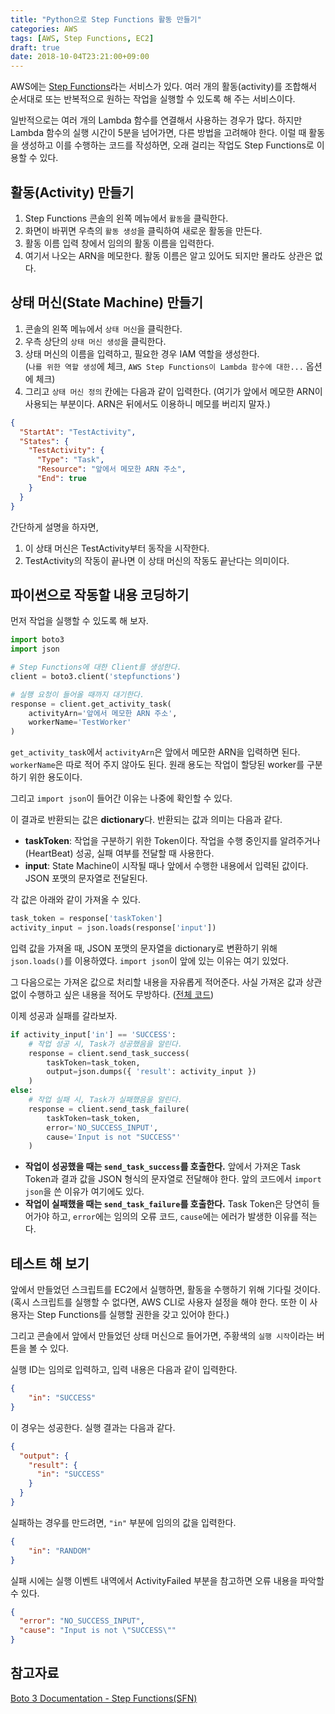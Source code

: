 ```yaml
---
title: "Python으로 Step Functions 활동 만들기"
categories: AWS
tags: [AWS, Step Functions, EC2]
draft: true
date: 2018-10-04T23:21:00+09:00
---
```


AWS에는 [Step Functions](https://aws.amazon.com/ko/step-functions/)라는 서비스가 있다. 여러 개의 활동(activity)를 조합해서 순서대로 또는 반복적으로 원하는 작업을 실행할 수 있도록 해 주는 서비스이다. 

일반적으로는 여러 개의 Lambda 함수를 연결해서 사용하는 경우가 많다. 하지만 Lambda 함수의 실행 시간이 5분을 넘어가면, 다른 방법을 고려해야 한다. 이럴 때 활동을 생성하고 이를 수행하는 코드를 작성하면, 오래 걸리는 작업도 Step Functions로 이용할 수 있다. 

## 활동(Activity) 만들기

1. Step Functions 콘솔의 왼쪽 메뉴에서 `활동`을 클릭한다. 
2. 화면이 바뀌면 우측의 `활동 생성`을 클릭하여 새로운 활동을 만든다.
3. 활동 이름 입력 창에서 임의의 활동 이름을 입력한다.
4. 여기서 나오는 ARN을 메모한다. 활동 이름은 알고 있어도 되지만 몰라도 상관은 없다.

## 상태 머신(State Machine) 만들기

1. 콘솔의 왼쪽 메뉴에서 `상태 머신`을 클릭한다. 
2. 우측 상단의 `상태 머신 생성`을 클릭한다.
3. 상태 머신의 이름을 입력하고, 필요한 경우 IAM 역할을 생성한다. <br/> (`나를 위한 역할 생성`에 체크, `AWS Step Functions이 Lambda 함수에 대한...` 옵션에 체크)
4. 그리고 `상태 머신 정의` 칸에는 다음과 같이 입력한다. (여기가 앞에서 메모한 ARN이 사용되는 부분이다. ARN은 뒤에서도 이용하니 메모를 버리지 말자.)

```json
{
  "StartAt": "TestActivity",
  "States": {
    "TestActivity": {
      "Type": "Task",
      "Resource": "앞에서 메모한 ARN 주소",
      "End": true
    }
  }
}
```

간단하게 설명을 하자면, 

1. 이 상태 머신은 TestActivity부터 동작을 시작한다.
2. TestActivity의 작동이 끝나면 이 상태 머신의 작동도 끝난다는 의미이다. 

## 파이썬으로 작동할 내용 코딩하기

먼저 작업을 실행할 수 있도록 해 보자. 

```python
import boto3
import json

# Step Functions에 대한 Client를 생성한다. 
client = boto3.client('stepfunctions')

# 실행 요청이 들어올 때까지 대기한다.
response = client.get_activity_task(
    activityArn='앞에서 메모한 ARN 주소',
    workerName='TestWorker'
)
```

`get_activity_task`에서 `activityArn`은 앞에서 메모한 ARN을 입력하면 된다. `workerName`은 따로 적어 주지 않아도 된다. 원래 용도는 작업이 할당된 worker를 구분하기 위한 용도이다. 

그리고 `import json`이 들어간 이유는 나중에 확인할 수 있다.

이 결과로 반환되는 값은 **dictionary**다. 반환되는 값과 의미는 다음과 같다.

* **taskToken**: 작업을 구분하기 위한 Token이다. 작업을 수행 중인지를 알려주거나(HeartBeat) 성공, 실패 여부를 전달할 때 사용한다.
* **input**: State Machine이 시작될 때나 앞에서 수행한 내용에서 입력된 값이다. JSON 포맷의 문자열로 전달된다.

각 값은 아래와 같이 가져올 수 있다.

```python
task_token = response['taskToken']
activity_input = json.loads(response['input'])
```

입력 값을 가져올 때, JSON 포맷의 문자열을 dictionary로 변환하기 위해 `json.loads()`를 이용하였다. `import json`이 앞에 있는 이유는 여기 있었다. 

그 다음으로는 가져온 값으로 처리할 내용을 자유롭게 적어준다. 사실 가져온 값과 상관 없이 수행하고 싶은 내용을 적어도 무방하다. ([전체 코드](https://gist.github.com/rubysoho07/4892af6d47e364ebb976b715738e3163))

이제 성공과 실패를 갈라보자.

```python
if activity_input['in'] == 'SUCCESS':
    # 작업 성공 시, Task가 성공했음을 알린다.
    response = client.send_task_success(
        taskToken=task_token,
        output=json.dumps({ 'result': activity_input })
    )
else:
    # 작업 실패 시, Task가 실패했음을 알린다.
    response = client.send_task_failure(
        taskToken=task_token,
        error='NO_SUCCESS_INPUT',
        cause='Input is not "SUCCESS"'
    )
```

* **작업이 성공했을 때는 `send_task_success`를 호출한다.** 앞에서 가져온 Task Token과 결과 값을 JSON 형식의 문자열로 전달해야 한다. 앞의 코드에서 `import json`을 쓴 이유가 여기에도 있다.
* **작업이 실패했을 때는 `send_task_failure`를 호출한다.** Task Token은 당연히 들어가야 하고, `error`에는 임의의 오류 코드, `cause`에는 에러가 발생한 이유를 적는다. 

## 테스트 해 보기

앞에서 만들었던 스크립트를 EC2에서 실행하면, 활동을 수행하기 위해 기다릴 것이다. (혹시 스크립트를 실행할 수 없다면, AWS CLI로 사용자 설정을 해야 한다. 또한 이 사용자는 Step Functions를 실행할 권한을 갖고 있어야 한다.)

그리고 콘솔에서 앞에서 만들었던 상태 머신으로 들어가면, 주황색의 `실행 시작`이라는 버튼을 볼 수 있다. 

실행 ID는 임의로 입력하고, 입력 내용은 다음과 같이 입력한다.

```json
{
    "in": "SUCCESS"
}
```

이 경우는 성공한다. 실행 결과는 다음과 같다. 

```json
{
  "output": {
    "result": {
      "in": "SUCCESS"
    }
  }
}
```

실패하는 경우를 만드려면, `"in"` 부분에 임의의 값을 입력한다.

```json
{
    "in": "RANDOM"
}
```

실패 시에는 실행 이벤트 내역에서 ActivityFailed 부분을 참고하면 오류 내용을 파악할 수 있다. 

```json
{
  "error": "NO_SUCCESS_INPUT",
  "cause": "Input is not \"SUCCESS\""
}
```

## 참고자료

[Boto 3 Documentation - Step Functions(SFN)](https://boto3.amazonaws.com/v1/documentation/api/latest/reference/services/stepfunctions.html)